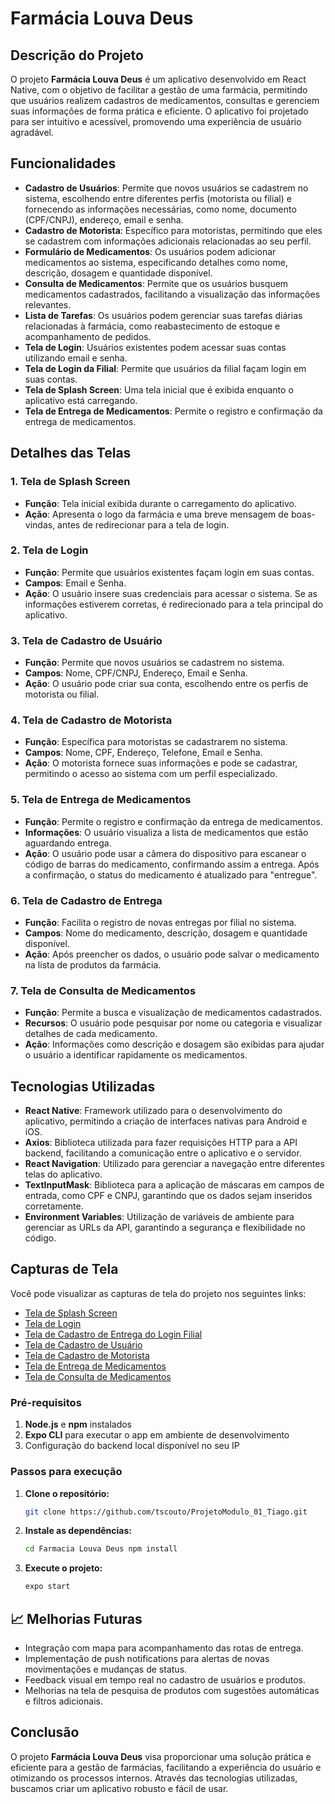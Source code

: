 # Farmácia Louva Deus

## Descrição do Projeto
O projeto **Farmácia Louva Deus** é um aplicativo desenvolvido em React Native, com o objetivo de facilitar a gestão de uma farmácia, permitindo que usuários realizem cadastros de medicamentos, consultas e gerenciem suas informações de forma prática e eficiente. O aplicativo foi projetado para ser intuitivo e acessível, promovendo uma experiência de usuário agradável.

## Funcionalidades
- **Cadastro de Usuários**: Permite que novos usuários se cadastrem no sistema, escolhendo entre diferentes perfis (motorista ou filial) e fornecendo as informações necessárias, como nome, documento (CPF/CNPJ), endereço, email e senha.
- **Cadastro de Motorista**: Específico para motoristas, permitindo que eles se cadastrem com informações adicionais relacionadas ao seu perfil.
- **Formulário de Medicamentos**: Os usuários podem adicionar medicamentos ao sistema, especificando detalhes como nome, descrição, dosagem e quantidade disponível.
- **Consulta de Medicamentos**: Permite que os usuários busquem medicamentos cadastrados, facilitando a visualização das informações relevantes.
- **Lista de Tarefas**: Os usuários podem gerenciar suas tarefas diárias relacionadas à farmácia, como reabastecimento de estoque e acompanhamento de pedidos.
- **Tela de Login**: Usuários existentes podem acessar suas contas utilizando email e senha.
- **Tela de Login da Filial**: Permite que usuários da filial façam login em suas contas.
- **Tela de Splash Screen**: Uma tela inicial que é exibida enquanto o aplicativo está carregando.
- **Tela de Entrega de Medicamentos**: Permite o registro e confirmação da entrega de medicamentos.

## Detalhes das Telas

### 1. Tela de Splash Screen
- **Função**: Tela inicial exibida durante o carregamento do aplicativo.
- **Ação**: Apresenta o logo da farmácia e uma breve mensagem de boas-vindas, antes de redirecionar para a tela de login.

### 2. Tela de Login
- **Função**: Permite que usuários existentes façam login em suas contas.
- **Campos**: Email e Senha.
- **Ação**: O usuário insere suas credenciais para acessar o sistema. Se as informações estiverem corretas, é redirecionado para a tela principal do aplicativo.

### 3. Tela de Cadastro de Usuário
- **Função**: Permite que novos usuários se cadastrem no sistema.
- **Campos**: Nome, CPF/CNPJ, Endereço, Email e Senha.
- **Ação**: O usuário pode criar sua conta, escolhendo entre os perfis de motorista ou filial.

### 4. Tela de Cadastro de Motorista
- **Função**: Específica para motoristas se cadastrarem no sistema.
- **Campos**: Nome, CPF, Endereço, Telefone, Email e Senha.
- **Ação**: O motorista fornece suas informações e pode se cadastrar, permitindo o acesso ao sistema com um perfil especializado.

### 5. Tela de Entrega de Medicamentos
- **Função**: Permite o registro e confirmação da entrega de medicamentos.
- **Informações**: O usuário visualiza a lista de medicamentos que estão aguardando entrega.
- **Ação**: O usuário pode usar a câmera do dispositivo para escanear o código de barras do medicamento, confirmando assim a entrega. Após a confirmação, o status do medicamento é atualizado para "entregue".

### 6. Tela de Cadastro de Entrega
- **Função**: Facilita o registro de novas entregas por filial no sistema.
- **Campos**: Nome do medicamento, descrição, dosagem e quantidade disponível.
- **Ação**: Após preencher os dados, o usuário pode salvar o medicamento na lista de produtos da farmácia.

### 7. Tela de Consulta de Medicamentos
- **Função**: Permite a busca e visualização de medicamentos cadastrados.
- **Recursos**: O usuário pode pesquisar por nome ou categoria e visualizar detalhes de cada medicamento.
- **Ação**: Informações como descrição e dosagem são exibidas para ajudar o usuário a identificar rapidamente os medicamentos.



## Tecnologias Utilizadas
- **React Native**: Framework utilizado para o desenvolvimento do aplicativo, permitindo a criação de interfaces nativas para Android e iOS.
- **Axios**: Biblioteca utilizada para fazer requisições HTTP para a API backend, facilitando a comunicação entre o aplicativo e o servidor.
- **React Navigation**: Utilizado para gerenciar a navegação entre diferentes telas do aplicativo.
- **TextInputMask**: Biblioteca para a aplicação de máscaras em campos de entrada, como CPF e CNPJ, garantindo que os dados sejam inseridos corretamente.
- **Environment Variables**: Utilização de variáveis de ambiente para gerenciar as URLs da API, garantindo a segurança e flexibilidade no código.

## Capturas de Tela
Você pode visualizar as capturas de tela do projeto nos seguintes links:
- [Tela de Splash Screen](https://github.com/user-attachments/assets/d4388046-454e-4544-9bc0-d772729ce9ba)
- [Tela de Login](https://github.com/user-attachments/assets/900a3b43-571c-408d-a554-d87d13427dbf)
- [Tela de Cadastro de Entrega do Login Filial](https://github.com/user-attachments/assets/558c46f7-280a-483c-9b1c-4108c89341f5)
- [Tela de Cadastro de Usuário](https://github.com/user-attachments/assets/593da9f6-d8a8-4cf5-b884-c0f4d3a50a39)
- [Tela de Cadastro de Motorista](https://github.com/user-attachments/assets/e3850278-edfe-4689-a995-9bf412e6ab9a)
- [Tela de Entrega de Medicamentos](https://github.com/user-attachments/assets/1af327a8-851f-4348-8a2a-6865638b7f0a)
- [Tela de Consulta de Medicamentos](https://github.com/user-attachments/assets/5c96b7c4-c4dc-414d-baec-3ecb4a8d9548)

### Pré-requisitos

1. **Node.js** e **npm** instalados
2. **Expo CLI** para executar o app em ambiente de desenvolvimento
3. Configuração do backend local disponível no seu IP

### Passos para execução

1. **Clone o repositório:**
   ```bash
   git clone https://github.com/tscouto/ProjetoModulo_01_Tiago.git
   
2. **Instale as dependências:**
   ```bash
   cd Farmacia Louva Deus npm install

3. **Execute o projeto:**
   ```bash
   expo start


 ##  📈 Melhorias Futuras
- Integração com mapa para acompanhamento das rotas de entrega.
- Implementação de push notifications para alertas de novas movimentações e mudanças de status.
- Feedback visual em tempo real no cadastro de usuários e produtos.
- Melhorias na tela de pesquisa de produtos com sugestões automáticas e filtros adicionais.




## Conclusão
O projeto **Farmácia Louva Deus** visa proporcionar uma solução prática e eficiente para a gestão de farmácias, facilitando a experiência do usuário e otimizando os processos internos. Através das tecnologias utilizadas, buscamos criar um aplicativo robusto e fácil de usar.
